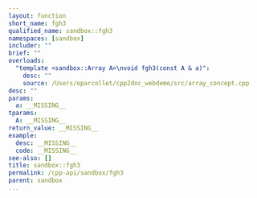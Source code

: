 ```yaml
---
layout: function
short_name: fgh3
qualified_name: sandbox::fgh3
namespaces: [sandbox]
includer: ""
brief: ""
overloads:
  "template <sandbox::Array A>\nvoid fgh3(const A & a)":
    desc: ""
    source: /Users/oparcollet/cpp2doc_webdemo/src/array_concept.cpp
desc: ""
params:
  a: __MISSING__
tparams:
  A: __MISSING__
return_value: __MISSING__
example:
  desc: __MISSING__
  code: __MISSING__
see-also: []
title: sandbox::fgh3
permalink: /cpp-api/sandbox/fgh3
parent: sandbox
...
```


